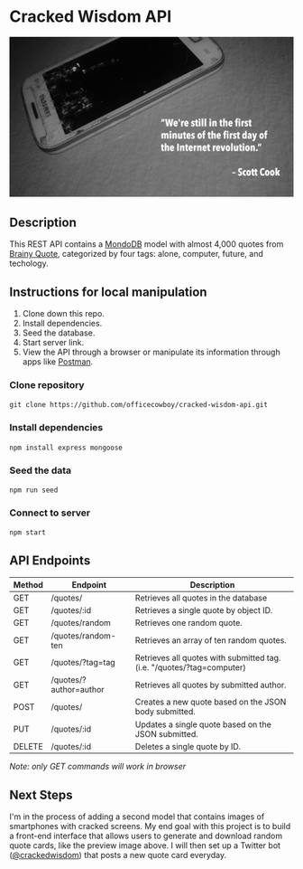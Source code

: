 # Cracked Wisdom API

![mock-up](crackedwisdom_mockup.jpg)

## Description

This REST API contains a [MondoDB](https://www.mongodb.com/) model with almost 4,000 quotes from [Brainy Quote](https://www.brainyquote.com/), categorized by four tags: alone, computer, future, and techology.

## Instructions for local manipulation

1) Clone down this repo.
2) Install dependencies.
3) Seed the database.
4) Start server link.
5) View the API through a browser or manipulate its information through apps like [Postman](https://www.postman.com/).

### Clone repository

```
git clone https://github.com/officecowboy/cracked-wisdom-api.git
```

### Install dependencies

```
npm install express mongoose
```

### Seed the data

```
npm run seed
```

### Connect to server

```
npm start
````

## API Endpoints

| Method | Endpoint         | Description             |
| ------ | ---------------- | ----------------------- |
| GET    | /quotes/             | Retrieves all quotes in the database   |
| GET    | /quotes/:id          | Retrieves a single quote by object ID.  |
| GET    | /quotes/random   | Retrieves one random quote. |
| GET    | /quotes/random-ten | Retrieves an array of ten random quotes.  |
| GET    | /quotes/?tag=tag | Retrieves all quotes with submitted tag. (i.e. "/quotes/?tag=computer)  |
| GET    | /quotes/?author=author | Retrieves all quotes by submitted author.  |
| POST  | /quotes/ | Creates a new quote based on the JSON body submitted.   |
| PUT    | /quotes/:id | Updates a single quote based on the JSON submitted.    |
| DELETE | /quotes/:id | Deletes a single quote by ID.    |

*Note: only GET commands will work in browser*

## Next Steps

I'm in the process of adding a second model that contains images of smartphones with cracked screens. My end goal with this project is to build a front-end interface that allows users to generate and download random quote cards, like the preview image above. I will then set up a Twitter bot ([@crackedwisdom](https://twitter.com/crackedwisdom)) that posts a new quote card everyday.
